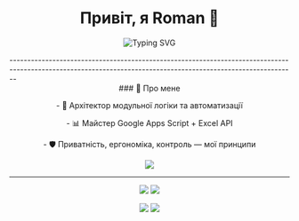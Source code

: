 <h1 align="center">Привіт, я Roman 👋</h1>
<p align="center">
  <img src="https://readme-typing-svg.demolab.com?font=Fira+Code&size=22&pause=1000&color=00F7FF&center=true&vCenter=true&width=435&lines=Modular+Logic+Architect;Privacy+Focused+Digital+Craftsman;Scripting+Everything+That+Moves" alt="Typing SVG" />
</p>
--------------------------------------------------------------------------------------------------------------------------------------------------------------
<div align="center">
<span>### 🧠 Про мене</span>
<p>- 🧩 Архітектор модульної логіки та автоматизації</p>  
<p>- 📊 Майстер Google Apps Script + Excel API</p>  
<p> - 🛡️ Приватність, ергономіка, контроль — мої принципи</p>
</p>
<p align="center">
  <img src="https://skillicons.dev/icons?i=js,bash,git,vscode,nodejs,react" />
</div>

--------------------------------------------------------------------------------------------------------------------------------------------------------------
<p align="center">
  <img src="https://github-readme-stats.vercel.app/api?username=DrHouseUA&show_icons=true&theme=transparent&hide_border=true" />
  <img src="https://github-readme-streak-stats.herokuapp.com/?user=DrHouseUA&theme=transparent&hide_border=true" />
</p>

<p align="center">
  <a href="mailto:your@email.com"><img src="https://img.shields.io/badge/Email-000?style=for-the-badge&logo=gmail&logoColor=white" /></a>
  <a href="https://linkedin.com/in/your-profile"><img src="https://img.shields.io/badge/LinkedIn-000?style=for-the-badge&logo=linkedin&logoColor=white" /></a>
</p>
<!--
**DrHouseUA/DrHouseUA** is a ✨ _special_ ✨ repository because its `README.md` (this file) appears on your GitHub profile.

Here are some ideas to get you started:

- 🔭 I’m currently working on ...
- 🌱 I’m currently learning ...
- 👯 I’m looking to collaborate on ...
- 🤔 I’m looking for help with ...
- 💬 Ask me about ...
- 📫 How to reach me: ...
- 😄 Pronouns: ...
- ⚡ Fun fact: ...
-->

